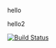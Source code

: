 hello

hello2

[![Build Status](https://github.com/Tework123/git_and_github_actions_test/actions/workflows/checks.yml/badge.svg?branch=main)](https://github.com/Tework123/git_and_github_actions_test/actions/workflows/checks.yml)
